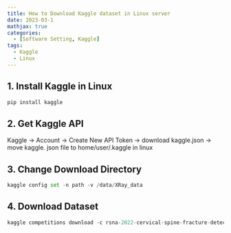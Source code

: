 ```yaml
---
title: How to Download Kaggle dataset in Linux server
date: 2023-03-1
mathjax: true
categories:
  - [Software Setting, Kaggle]
tags:
  - Kaggle
  - Linux
---
```


## 1. Install Kaggle in Linux

```python
pip install kaggle
```

## 2. Get Kaggle API

Kaggle -> Account -> Create New API Token -> download kaggle.json -> move kaggle. json file to home/user/.kaggle in linux

## 3. Change Download Directory

```python
kaggle config set -n path -v /data/XRay_data
```

## 4. Download Dataset

```python
kaggle competitions download -c rsna-2022-cervical-spine-fracture-detection

```
